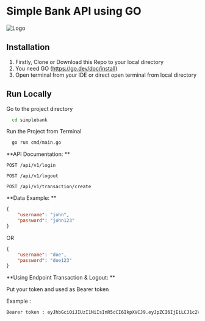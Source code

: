 <!--
Author: Satria Bagus(satria.bagus18@gmail.com)
readme.md (c) 2023
Desc: description
Created:  2023-06-30T13:24:05.153Z
Modified: !date!
-->


# Simple Bank API using GO 

![Logo](https://upload.wikimedia.org/wikipedia/commons/thumb/0/05/Go_Logo_Blue.svg/1280px-Go_Logo_Blue.svg.png)



## Installation
1. Firstly, Clone or Download this Repo to your local directory
2. You need GO (https://go.dev/doc/install)
3. Open terminal from your IDE or direct open terminal from local directory  

    
## Run Locally

Go to the project directory

```bash
  cd simplebank
```

Run the Project from Terminal

```bash
  go run cmd/main.go
```

**API Documentation: **

```http
POST /api/v1/login
```
```http
POST /api/v1/logout
```
```http
POST /api/v1/transaction/create
```

**Data Example: **
```json
{
    "username": "john",
    "password": "john123"
}
```
OR

```json
{
    "username": "doe",
    "password": "doe123"
}
```

**Using Endpoint Transaction & Logout: **

Put your token and used as Bearer token

Example :
```sh
Bearer token : eyJhbGciOiJIUzI1NiIsInR5cCI6IkpXVCJ9.eyJpZCI6IjEiLCJ1c2VybmFtZSI6ImpvaG4iLCJlbWFpbCI6ImpvaG5AbWFpbC5jb20iLCJleHAiOjE2ODgxMzc5MjAsImlhdCI6MTY4ODEzMDcyMH0.3b39fFQ6D7SjrrjTZYE9mROm_qX1pYAhwcG0FGplSmc
```
